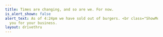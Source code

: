 ```yaml
---
title: Times are changing, and so are we. For now.
is_alert_shown: false
alert_text: As of 4:24pm we have sold out of burgers. <br class="ShowMobile"/>Thank
  you for your business.
layout: drivethru
---
```


